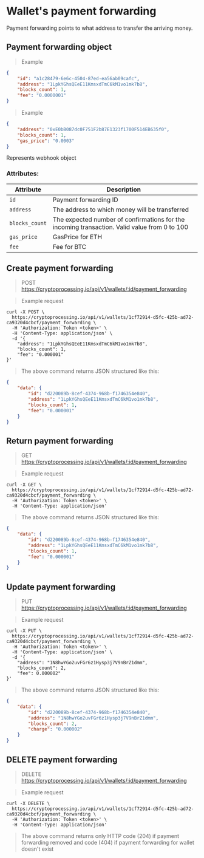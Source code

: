 # Wallet's payment forwarding

Payment forwarding points to what address to transfer the arriving money.

## Payment forwarding object

> Example

```json
{
    "id": "a1c28479-6e6c-4504-87ed-ea56ab09cafc",
    "address": "1LpkYGhsQEeE11KmsxdTmC6kM1vo1mk7b8",
    "blocks_count": 1,
    "fee": "0.0000001"
}
```

> Example

```json
{
    "address": "0xE0bB087dc0F751F2b87E1323f1700F514EB635f0",
    "blocks_count": 1,
    "gas_price": "0.0003"
}
```

Represents webhook object
 
### Attributes:

Attribute         | Description
------------------|---------------
`id`              | Payment forwarding ID
`address`         | The address to which money will be transferred
`blocks_count`    | The expected number of confirmations for the incoming transaction. Valid value from 0 to 100
`gas_price`       | GasPrice for ETH
`fee`             | Fee for BTC


## Create payment forwarding

> POST https://cryptoprocessing.io/api/v1/wallets/:id/payment_forwarding

> Example request

```shell
curl -X POST \
  https://cryptoprocessing.io/api/v1/wallets/1cf72914-d5fc-425b-ad72-ca9320d4cbcf/payment_forwarding \
  -H 'Authorization: Token <token>' \
  -H 'Content-Type: application/json' \
  -d '{
    "address": "1LpkYGhsQEeE11KmsxdTmC6kM1vo1mk7b8",
    "blocks_count": 1,
    "fee": "0.000001"
}'
```

> The above command returns JSON structured like this:

```json
{
    "data": {
        "id": "d220089b-8cef-4374-968b-f1746354e840",
        "address": "1LpkYGhsQEeE11KmsxdTmC6kM1vo1mk7b8",
        "blocks_count": 1,
        "fee": "0.000001"
    }
}
```

## Return payment forwarding

> GET https://cryptoprocessing.io/api/v1/wallets/:id/payment_forwarding

> Example request

```shell
curl -X GET \
  https://cryptoprocessing.io/api/v1/wallets/1cf72914-d5fc-425b-ad72-ca9320d4cbcf/payment_forwarding \
  -H 'Authorization: Token <token>' \
  -H 'Content-Type: application/json'
```

> The above command returns JSON structured like this:

```json
{
    "data": {
        "id": "d220089b-8cef-4374-968b-f1746354e840",
        "address": "1LpkYGhsQEeE11KmsxdTmC6kM1vo1mk7b8",
        "blocks_count": 1,
        "fee": "0.000001"
    }
}
```


## Update payment forwarding

> PUT https://cryptoprocessing.io/api/v1/wallets/:id/payment_forwarding

> Example request

```shell
curl -X PUT \
  https://cryptoprocessing.io/api/v1/wallets/1cf72914-d5fc-425b-ad72-ca9320d4cbcf/payment_forwarding \
  -H 'Authorization: Token <token>' \
  -H 'Content-Type: application/json' \
  -d '{
    "address": "1N8hwYGo2uvFGr6z1Hysp3j7V9nBrZ1dmm",
    "blocks_count": 2,
    "fee": 0.000002"
}'
```

> The above command returns JSON structured like this:

```json
{
    "data": {
        "id": "d220089b-8cef-4374-968b-f1746354e840",
        "address": "1N8hwYGo2uvFGr6z1Hysp3j7V9nBrZ1dmm",
        "blocks_count": 2,
        "charge": "0.000002"
    }
}
```


## DELETE payment forwarding

> DELETE https://cryptoprocessing.io/api/v1/wallets/:id/payment_forwarding

> Example request

```shell
curl -X DELETE \
  https://cryptoprocessing.io/api/v1/wallets/1cf72914-d5fc-425b-ad72-ca9320d4cbcf/payment_forwarding \
  -H 'Authorization: Token <token>' \
  -H 'Content-Type: application/json'
```

> The above command returns only HTTP code (204) if payment forwarding removed and code (404) if payment forwarding for wallet doesn't exist
